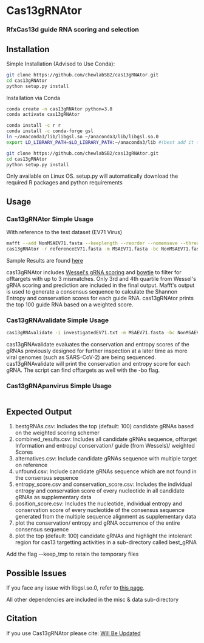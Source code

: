 # Cas13gRNAtor

### RfxCas13d guide RNA scoring and selection

Installation
------------

Simple Installation (Advised to Use Conda):
```bash
git clone https://github.com/chewlabSB2/cas13gRNAtor.git
cd cas13gRNAtor 
python setup.py install
```

Installation via Conda
```bash
conda create -n cas13gRNAtor python=3.8
conda activate cas13gRNAtor

conda install -c r r
conda install -c conda-forge gsl
ln ~/anaconda3/lib/libgsl.so ~/anaconda3/lib/libgsl.so.0
export LD_LIBRARY_PATH=$LD_LIBRARY_PATH:~/anaconda3/lib #(best add it to ~/.basrc)

git clone https://github.com/chewlabSB2/cas13gRNAtor.git
cd cas13gRNAtor 
python setup.py install
```

Only available on Linux OS. setup.py will automatically download the required R packages and python requirements

Usage
-----

### Cas13gRNAtor Simple Usage
With reference to the test dataset (EV71 Virus)
```bash
mafft --add NonMSAEV71.fasta --keeplength --reorder --nomemsave --thread $thread referenceEV71.fasta 1> MSAEV71.fasta 2> error.log
cas13gRNAtor -r referenceEV71.fasta -m MSAEV71.fasta -bc NonMSAEV71.fasta -t 8 -p cas13gRNAtor --mismatch 5 -bo Homo_sapiens.GRCh38.cdna.all.fa
```
Sample Results are found [here](https://github.com/chewlabSB2/Cas13gRNAtor-results)

cas13gRNAtor includes [Wessel's gRNA scoring](https://gitlab.com/sanjanalab/cas13/-/tree/master/Cas13designGuidePredictor) and [bowtie](http://bowtie-bio.sourceforge.net/manual.shtml) to filter for offtargets with up to 3 mismatches. Only 3rd and 4th quartile from Wessel's gRNA scoring and prediction are included in the final output. Mafft's output is used to generate a consensus sequence to calculate the Shannon Entropy and conservation scores for each guide RNA. cas13gRNAtor prints the top 100 guide RNA based on a weighted score. 

### Cas13gRNAvalidate Simple Usage

```bash
cas13gRNAvalidate -i investigatedEV71.txt -m MSAEV71.fasta -bc NonMSAEV71.fasta -t 8 -p cas13gRNAvalidate-test --mismatch 5 -r referenceEV71.fasta -bo Homo_sapiens.GRCh38.cdna.all.fa 
```

cas13gRNAvalidate evaluates the conservation and entropy scores of the gRNAs previously designed for further inspection at a later time as more viral genomes (such as SARS-CoV-2) are being sequenced. cas13gRNAvalidate will print the conservation and entropy score for each gRNA. The script can find offtargets as well with the -bo flag. 

### Cas13gRNApanvirus Simple Usage

```bash

```

Expected Output
---------------
1. bestgRNAs.csv: Includes the top (default: 100) candidate gRNAs based on the weighted scoring schemer
2. combined_results.csv: Includes all candidate gRNAs sequence, offtarget Information and entropy/ conservation/ guide (from Wessels)/ weighted Scores
3. alternatives.csv: Include candidate gRNAs sequence with multiple target on reference
4. unfound.csv: Include candidate gRNAs sequence which are not found in the consensus sequence
5. entropy_score.csv and conservation_score.csv: Includes the individual entropy and conservation score of every nucleotide in all candidate gRNAs as supplementary data
6. position_score.csv: Includes the nucleotide, individual entropy and conservation score of every nucleotide of the consensus sequence generated from the multiple sequence alignment as supplementary data 
7. plot the conservation/ entropy and gRNA occurrence of the entire consensus sequence
8. plot the top (default: 100) candidate gRNAs and highlight the intolerant region for cas13 targetting activities in a sub-directory called best_gRNA

Add the flag --keep_tmp to retain the temporary files 

Possible Issues
---------------
If you face any issue with libgsl.so.0, refer to [this page](https://stackoverflow.com/questions/22222666/error-while-loading-shared-libraries-libgsl-so-0-cannot-open-shared-object-fil). 

All other dependencies are included in the misc & data sub-directory

Citation 
--------
If you use Cas13gRNAtor please cite: [Will Be Updated]()
